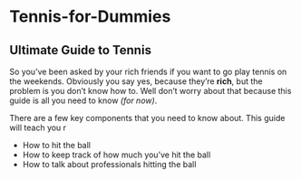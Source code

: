 # Tennis-for-Dummies
## Ultimate Guide to Tennis 
So you’ve been asked by your rich friends if you want to go play tennis on the weekends. Obviously you say yes, because they’re **rich**, but the problem is you don’t know how to. Well don’t worry about that because this guide is all you need to know *(for now)*. 

There are a few key components that you need to know about. This guide will teach you r

+	How to hit the ball
+	How to keep track of how much you’ve hit the ball
+	How to talk about professionals hitting the ball 

